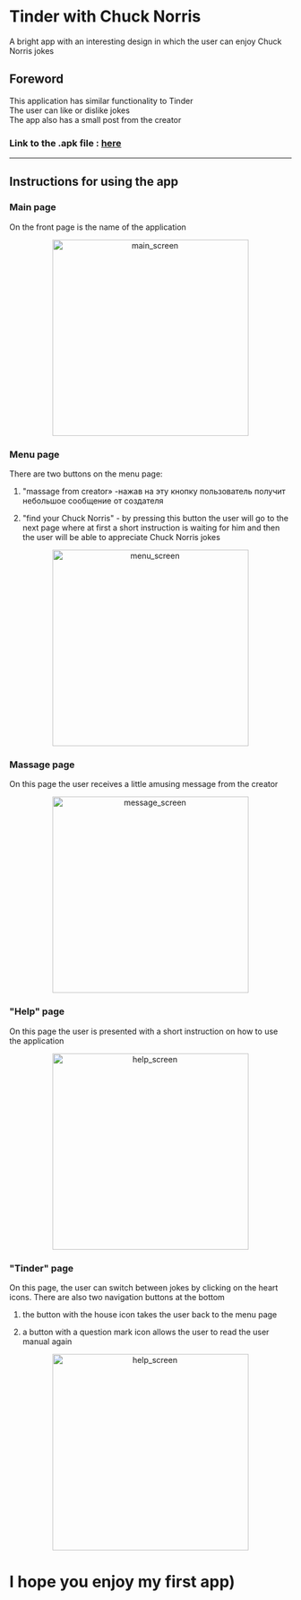 # Tinder with Chuck Norris

A bright app with an interesting design in which the user can enjoy Chuck Norris jokes

## Foreword

This application has similar functionality to Tinder \
The user can like or dislike jokes\
The app also has a small post from the creator

### Link to the .apk file : [here](build/app/outputs/flutter-apk/app-release.apk)
___

## Instructions for using the app

### Main page
On the front page is the name of the application

<p align="center">
  <img src="myApp\screen1.png" width="350" title="main_screen">
</p>

### Menu page
There are two buttons on the menu page:
1) "massage from creator» -нажав на эту кнопку пользователь получит небольшое сообщение от создателя

2) "find your Chuck Norris" - by pressing this button the user will go to the next page where at first a short instruction is waiting for him and then the user will be able to appreciate Chuck Norris jokes

<p align="center">
  <img src="myApp\screen2.png" width="350" title="menu_screen">
</p>

###  Massage page
On this page the user receives a little amusing message from the creator

<p align="center">
  <img src="myApp\screen3.png" width="350" title="message_screen">
</p>

### "Help" page
On this page the user is presented with a short instruction on how to use the application

<p align="center">
  <img src="myApp\screen4.png" width="350" title="help_screen">
</p>

### "Tinder" page
On this page, the user can switch between jokes by clicking on the heart icons.
There are also two navigation buttons at the bottom
1) the button with the house icon takes the user back to the menu page

2) a button with a question mark icon allows the user to read the user manual again

<p align="center">
  <img src="myApp\screen5.png" width="350" title="help_screen">
</p>

# I hope you enjoy my first app)
